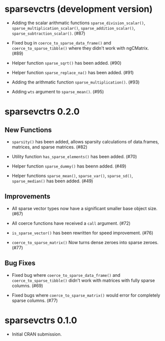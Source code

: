 # sparsevctrs (development version)

* Adding the scalar arithmatic functions `sparse_division_scalar()`, `sparse_multiplication_scalar()`, `sparse_addition_scalar()`, `sparse_subtraction_scalar()`. (#87)

* Fixed bug in `coerce_to_sparse_data_frame()` and `coerce_to_sparse_tibble()` where they didn't work with ngCMatrix. (#89)

* Helper function `sparse_sqrt()` has been added. (#90)

* Helper function `sparse_replace_na()` has been added. (#91)

* Adding the arithmatic function `sparse_multiplication()`. (#93)

* Adding `wts` argument to `sparse_mean()`. (#95)

# sparsevctrs 0.2.0

## New Functions

* `sparsity()` has been added, allows sparsity calculations of data.frames, matrices, and sparse matrices. (#82)

* Utility function `has_sparse_elements()` has been added. (#70)

* Helper function `sparse_dummy()` has beenn added. (#49)

* Helper functions `sparse_mean()`, `sparse_var()`, `sparse_sd()`, `sparse_median()` has been added. (#49)

## Improvements

* All sparse vector types now have a significant smaller base object size. (#67)

* All coerce functions have received a `call` argument. (#72)

* `is_sparse_vector()` has been rewritten for speed improvement. (#76)

* `coerce_to_sparse_matrix()` Now turns dense zeroes into sparse zeroes. (#77)

## Bug Fixes

* Fixed bug where `coerce_to_sparse_data_frame()` and `coerce_to_sparse_tibble()` didn't work with matrices with fully sparse columns. (#69)

* Fixed bugs where `coerce_to_sparse_matrix()` would error for completely sparse columns. (#77)

# sparsevctrs 0.1.0

* Initial CRAN submission.
